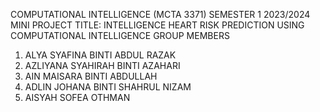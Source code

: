 COMPUTATIONAL INTELLIGENCE (MCTA 3371) SEMESTER 1 2023/2024
MINI PROJECT
TITLE: INTELLIGENCE  HEART RISK PREDICTION USING COMPUTATIONAL INTELLIGENCE
GROUP MEMBERS
1. ALYA SYAFINA BINTI ABDUL RAZAK
2. AZLIYANA SYAHIRAH BINTI AZAHARI
3. AIN MAISARA BINTI ABDULLAH
4. ADLIN JOHANA BINTI SHAHRUL NIZAM
5. AISYAH SOFEA OTHMAN

